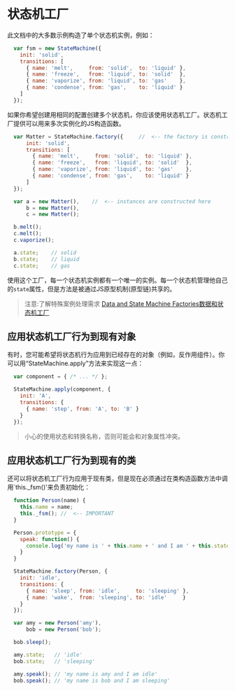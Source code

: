 # 状态机工厂

此文档中的大多数示例构造了单个状态机实例，例如：

```javascript
  var fsm = new StateMachine({
    init: 'solid',
    transitions: [
      { name: 'melt',     from: 'solid',  to: 'liquid' },
      { name: 'freeze',   from: 'liquid', to: 'solid'  },
      { name: 'vaporize', from: 'liquid', to: 'gas'    },
      { name: 'condense', from: 'gas',    to: 'liquid' }
    ]
  });
```

如果你希望创建用相同的配置创建多个状态机，你应该使用状态机工厂。状态机工厂提供可以用来多次实例化的JS构造函数。

```javascript
  var Matter = StateMachine.factory({     //  <-- the factory is constructed here
      init: 'solid',
      transitions: [
        { name: 'melt',     from: 'solid',  to: 'liquid' },
        { name: 'freeze',   from: 'liquid', to: 'solid'  },
        { name: 'vaporize', from: 'liquid', to: 'gas'    },
        { name: 'condense', from: 'gas',    to: 'liquid' }
      ]
  });

  var a = new Matter(),    //  <-- instances are constructed here
      b = new Matter(),
      c = new Matter();

  b.melt();
  c.melt();
  c.vaporize();

  a.state;    // solid
  b.state;    // liquid
  c.state;    // gas
```

使用这个工厂，每一个状态机实例都有一个唯一的实例。每一个状态机管理他自己的`state`属性，但是方法是被通过JS原型机制(原型链)共享的。
 
> 注意:了解特殊案例处理需求 [Data and State Machine Factories数据和状态机工厂](data-and-methods.md#data-and-state-machine-factories)

## 应用状态机工厂行为到现有对象

有时，您可能希望将状态机行为应用到已经存在的对象（例如，反作用组件）。你可以用“StateMachine.apply”方法来实现这一点：

```javascript
  var component = { /* ... */ };

  StateMachine.apply(component, {
    init: 'A',
    transitions: {
      { name: 'step', from: 'A', to: 'B' }
    }
  });
```

> 小心的使用状态和转换名称，否则可能会和对象属性冲突。

## 应用状态机工厂行为到现有的类

还可以将状态机工厂行为应用于现有类，但是现在必须通过在类构造函数方法中调用`this._fsm()'来负责初始化：

```javascript
  function Person(name) {
    this.name = name;
    this._fsm(); //  <-- IMPORTANT
  }

  Person.prototype = {
    speak: function() {
      console.log('my name is ' + this.name + ' and I am ' + this.state);
    }
  }

  StateMachine.factory(Person, {
    init: 'idle',
    transitions: {
      { name: 'sleep', from: 'idle',     to: 'sleeping' },
      { name: 'wake',  from: 'sleeping', to: 'idle'     }
    }
  });

  var amy = new Person('amy'),
      bob = new Person('bob');

  bob.sleep();

  amy.state;   // 'idle'
  bob.state;   // 'sleeping'

  amy.speak(); // 'my name is amy and I am idle'
  bob.speak(); // 'my name is bob and I am sleeping'
```
